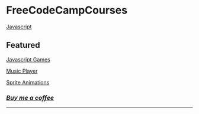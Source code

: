 # FreeCodeCampCourses

[Javascript](/FreeCodeCampCourses/JS)

## Featured

[Javascript Games](https://artechfuz3d-studio.github.io/FreeCodeCampCourses/JS/YTCourses/FrankLabsCourse/)

[Music Player](https://artechfuz3d-studio.github.io/FreeCodeCampCourses/JS/Alg&DataStruct/MusicPlayer/index.html)

[Sprite Animations](https://artechfuz3d-studio.github.io/FreeCodeCampCourses/JS/YTCourses/FrankLabsCourse/Part01/index.html)

### [*Buy me a coffee*](https://beacons.ai/artechfuz3d)

-----
